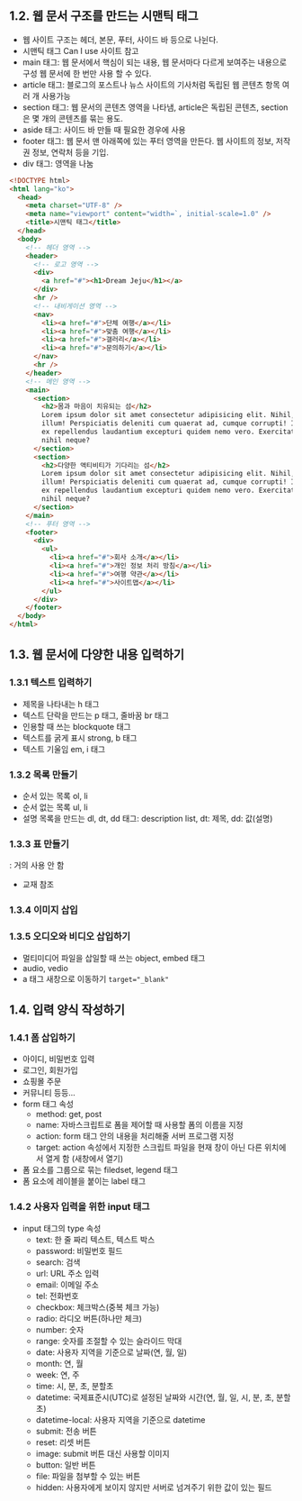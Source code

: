 ## 1.2. 웹 문서 구조를 만드는 시맨틱 태그

- 웹 사이트 구조는 헤더, 본문, 푸터, 사이드 바 등으로 나뉜다.
- 시맨틱 태그 Can I use 사이트 참고
- main 태그: 웹 문서에서 핵심이 되는 내용, 웹 문서마다 다르게 보여주는 내용으로 구성
  웹 문서에 한 번만 사용 할 수 있다.
- article 태그: 블로그의 포스트나 뉴스 사이트의 기사처럼 독립된 웹 콘텐츠 항목 여러 개 사용가능
- section 태그: 웹 문서의 콘텐츠 영역을 나타냄, article은 독립된 콘텐츠, section은 몇 개의 콘텐츠를 묶는 용도.
- aside 태그: 사이드 바 만들 때 필요한 경우에 사용
- footer 태그: 웹 문서 맨 아래쪽에 있는 푸터 영역을 만든다.
  웹 사이트의 정보, 저작권 정보, 연락처 등을 기입.
- div 태그: 영역을 나눔

```html
<!DOCTYPE html>
<html lang="ko">
  <head>
    <meta charset="UTF-8" />
    <meta name="viewport" content="width=`, initial-scale=1.0" />
    <title>시맨틱 태그</title>
  </head>
  <body>
    <!-- 헤더 영역 -->
    <header>
      <!-- 로고 영역 -->
      <div>
        <a href="#"><h1>Dream Jeju</h1></a>
      </div>
      <hr />
      <!-- 내비게이션 영역 -->
      <nav>
        <li><a href="#">단체 여행</a></li>
        <li><a href="#">맞춤 여행</a></li>
        <li><a href="#">갤러리</a></li>
        <li><a href="#">문의하기</a></li>
      </nav>
      <hr />
    </header>
    <!-- 메인 영역 -->
    <main>
      <section>
        <h2>몸과 마음이 치유되는 섬</h2>
        Lorem ipsum dolor sit amet consectetur adipisicing elit. Nihil, commodi
        illum! Perspiciatis deleniti cum quaerat ad, cumque corrupti! Illo ipsam
        ex repellendus laudantium excepturi quidem nemo vero. Exercitationem,
        nihil neque?
      </section>
      <section>
        <h2>다양한 액티비티가 기다리는 섬</h2>
        Lorem ipsum dolor sit amet consectetur adipisicing elit. Nihil, commodi
        illum! Perspiciatis deleniti cum quaerat ad, cumque corrupti! Illo ipsam
        ex repellendus laudantium excepturi quidem nemo vero. Exercitationem,
        nihil neque?
      </section>
    </main>
    <!-- 푸터 영역 -->
    <footer>
      <div>
        <ul>
          <li><a href="#">회사 소개</a></li>
          <li><a href="#">개인 정보 처리 방침</a></li>
          <li><a href="#">여행 약관</a></li>
          <li><a href="#">사이트맵</a></li>
        </ul>
      </div>
    </footer>
  </body>
</html>
```

## 1.3. 웹 문서에 다양한 내용 입력하기

### 1.3.1 텍스트 입력하기

- 제목을 나타내는 h 태그
- 텍스트 단락을 만드는 p 태그, 줄바꿈 br 태그
- 인용할 때 쓰는 blockquote 태그
- 텍스트를 굵게 표시 strong, b 태그
- 텍스트 기울임 em, i 태그

### 1.3.2 목록 만들기

- 순서 있는 목록 ol, li
- 순서 없는 목록 ul, li
- 설명 목록을 만드는 dl, dt, dd 태그: description list, dt: 제목, dd: 값(설명)

### 1.3.3 표 만들기

: 거의 사용 안 함

- 교재 참조

### 1.3.4 이미지 삽입

### 1.3.5 오디오와 비디오 삽입하기

- 멀티미디어 파일을 삽일할 때 쓰는 object, embed 태그
- audio, vedio
- a 태그 새창으로 이동하기 `target="_blank"`

## 1.4. 입력 양식 작성하기

### 1.4.1 폼 삽입하기

- 아이디, 비밀번호 입력
- 로그인, 회원가입
- 쇼핑몰 주문
- 커뮤니티 등등...
- form 태그 속성
  - method: get, post
  - name: 자바스크립트로 폼을 제어할 때 사용할 폼의 이름을 지정
  - action: form 태그 안의 내용을 처리해줄 서버 프로그램 지정
  - target: action 속성에서 지정한 스크립트 파일을 현재 창이 아닌 다른 위치에서 열게 함 (새창에서 열기)
- 폼 요소를 그룹으로 묶는 filedset, legend 태그
- 폼 요소에 레이블을 붙이는 label 태그

### 1.4.2 사용자 입력을 위한 input 태그

- input 태그의 type 속성
  - text: 한 줄 짜리 텍스트, 텍스트 박스
  - password: 비밀번호 필드
  - search: 검색
  - url: URL 주소 입력
  - email: 이메일 주소
  - tel: 전화번호
  - checkbox: 체크박스(중복 체크 가능)
  - radio: 라디오 버튼(하나만 체크)
  - number: 숫자
  - range: 숫자를 조절할 수 있는 슬라이드 막대
  - date: 사용자 지역을 기준으로 날짜(연, 월, 일)
  - month: 연, 월
  - week: 연, 주
  - time: 시, 분, 초, 분할초
  - datetime: 국제표준시(UTC)로 설정된 날짜와 시간(연, 월, 일, 시, 분, 초, 분할초)
  - datetime-local: 사용자 지역을 기준으로 datetime
  - submit: 전송 버튼
  - reset: 리셋 버튼
  - image: submit 버튼 대신 사용할 이미지
  - button: 일반 버튼
  - file: 파일을 첨부할 수 있는 버튼
  - hidden: 사용자에게 보이지 않지만 서버로 넘겨주기 위한 값이 있는 필드
